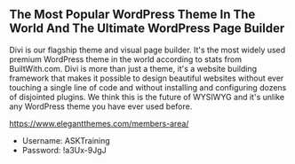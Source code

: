 ## The Most Popular WordPress Theme In The World And The Ultimate WordPress Page Builder
Divi is our flagship theme and visual page builder. It's the most widely used premium WordPress theme in the world according to stats from BuiltWith.com. Divi is more than just a theme, it's a website building framework that makes it possible to design beautiful websites without ever touching a single line of code and without installing and configuring dozens of disjointed plugins. We think this is the future of WYSIWYG and it's unlike any WordPress theme you have ever used before.

https://www.elegantthemes.com/members-area/
- Username: ASKTraining
- Password: !a3Ux-9JgJ